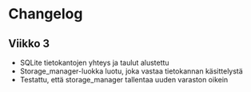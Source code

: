 # Changelog

## Viikko 3

- SQLite tietokantojen yhteys ja taulut alustettu
- Storage_manager-luokka luotu, joka vastaa tietokannan käsittelystä
- Testattu, että storage_manager tallentaa uuden varaston oikein